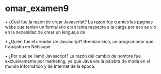 # omar_examen9

• ¿Cuál fue la razón de crear Javascript?
La razon fue q antes las paginas webs que tenian un formulario eran lenta respecto a la carga por eso se vio en la necesidad de crear un lenguaje de

• ¿Quién fue el creador de Javascript?
Brendan Eich, un programador que trabajaba en Netscape

• ¿Por qué se llamó Javascript?
La razón del cambio de nombre fue exclusivamente por marketing, ya que Java era la palabra de moda en el mundo informático y de Internet de la época.
